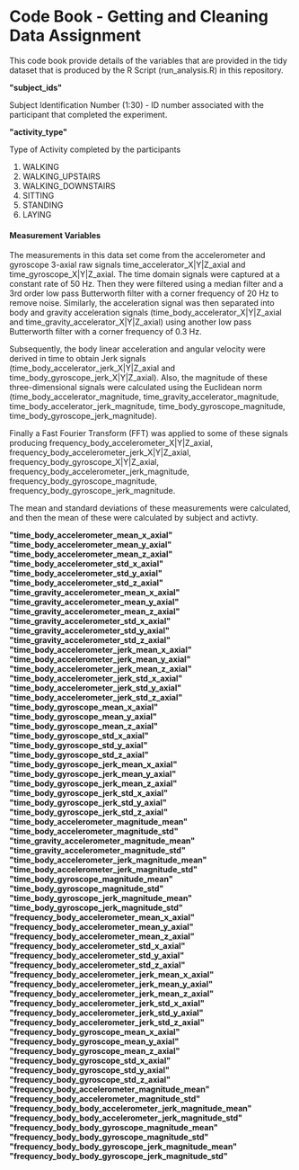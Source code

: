 
# Code Book - Getting and Cleaning Data Assignment 

This code book provide details of the variables that are provided in the tidy dataset that is produced by the R Script (run_analysis.R) in this repository. 

**"subject_ids"**      
 
Subject Identification Number (1:30) - ID number associated with the participant that completed the experiment. 
          
**"activity_type"**     

Type of Activity completed by the participants 

1. WALKING      
2. WALKING_UPSTAIRS
3. WALKING_DOWNSTAIRS
4. SITTING
5. STANDING
6. LAYING
       
#### Measurement Variables       

The measurements in this data set come from the accelerometer and gyroscope 3-axial raw signals time_accelerator_X|Y|Z_axial and time_gyroscope_X|Y|Z_axial. The time domain signals were captured at a constant rate of 50 Hz. Then they were filtered using a median filter and a 3rd order low pass Butterworth filter with a corner frequency of 20 Hz to remove noise. Similarly, the acceleration signal was then separated into body and gravity acceleration signals (time_body_accelerator_X|Y|Z_axial and time_gravity_accelerator_X|Y|Z_axial) using another low pass Butterworth filter with a corner frequency of 0.3 Hz. 

Subsequently, the body linear acceleration and angular velocity were derived in time to obtain Jerk signals (time_body_accelerator_jerk_X|Y|Z_axial and time_body_gyroscope_jerk_X|Y|Z_axial). Also, the magnitude of these three-dimensional signals were calculated using the Euclidean norm (time_body_accelerator_magnitude, time_gravity_accelerator_magnitude, time_body_accelerator_jerk_magnitude, time_body_gyroscope_magnitude, time_body_gyroscope_jerk_magnitude). 

Finally a Fast Fourier Transform (FFT) was applied to some of these signals producing frequency_body_accelerometer_X|Y|Z_axial, frequency_body_accelerometer_jerk_X|Y|Z_axial, frequency_body_gyroscope_X|Y|Z_axial, frequency_body_accelerometer_jerk_magnitude, frequency_body_gyroscope_magnitude, frequency_body_gyroscope_jerk_magnitude.

The mean and standard deviations of these measurements were calculated, and then the mean of these were calculated by subject and activty.

**"time_body_accelerometer_mean_x_axial"**       
**"time_body_accelerometer_mean_y_axial"**       
**"time_body_accelerometer_mean_z_axial"**      
**"time_body_accelerometer_std_x_axial"**                     
**"time_body_accelerometer_std_y_axial"**                   
**"time_body_accelerometer_std_z_axial"**                     
**"time_gravity_accelerometer_mean_x_axial"**           
**"time_gravity_accelerometer_mean_y_axial"**       
**"time_gravity_accelerometer_mean_z_axial"**  
**"time_gravity_accelerometer_std_x_axial"**         
**"time_gravity_accelerometer_std_y_axial"**        
**"time_gravity_accelerometer_std_z_axial"**     
**"time_body_accelerometer_jerk_mean_x_axial"**      
**"time_body_accelerometer_jerk_mean_y_axial"**      
**"time_body_accelerometer_jerk_mean_z_axial"**     
**"time_body_accelerometer_jerk_std_x_axial"**      
**"time_body_accelerometer_jerk_std_y_axial"**      
**"time_body_accelerometer_jerk_std_z_axial"**      
**"time_body_gyroscope_mean_x_axial"**      
**"time_body_gyroscope_mean_y_axial"**     
**"time_body_gyroscope_mean_z_axial"**     
**"time_body_gyroscope_std_x_axial"**     
**"time_body_gyroscope_std_y_axial"**     
**"time_body_gyroscope_std_z_axial"**     
**"time_body_gyroscope_jerk_mean_x_axial"**     
**"time_body_gyroscope_jerk_mean_y_axial"**     
**"time_body_gyroscope_jerk_mean_z_axial"**     
**"time_body_gyroscope_jerk_std_x_axial"**     
**"time_body_gyroscope_jerk_std_y_axial"**     
**"time_body_gyroscope_jerk_std_z_axial"**     
**"time_body_accelerometer_magnitude_mean"**      
**"time_body_accelerometer_magnitude_std"**     
**"time_gravity_accelerometer_magnitude_mean"**              
**"time_gravity_accelerometer_magnitude_std"**             
**"time_body_accelerometer_jerk_magnitude_mean"**             
**"time_body_accelerometer_jerk_magnitude_std"**            
**"time_body_gyroscope_magnitude_mean"**                
**"time_body_gyroscope_magnitude_std"**                   
**"time_body_gyroscope_jerk_magnitude_mean"**              
**"time_body_gyroscope_jerk_magnitude_std"**               
**"frequency_body_accelerometer_mean_x_axial"**          
**"frequency_body_accelerometer_mean_y_axial"**            
**"frequency_body_accelerometer_mean_z_axial"**            
**"frequency_body_accelerometer_std_x_axial"**             
**"frequency_body_accelerometer_std_y_axial"**             
**"frequency_body_accelerometer_std_z_axial"**             
**"frequency_body_accelerometer_jerk_mean_x_axial"**         
**"frequency_body_accelerometer_jerk_mean_y_axial"**       
**"frequency_body_accelerometer_jerk_mean_z_axial"**       
**"frequency_body_accelerometer_jerk_std_x_axial"**      
**"frequency_body_accelerometer_jerk_std_y_axial"**        
**"frequency_body_accelerometer_jerk_std_z_axial"**        
**"frequency_body_gyroscope_mean_x_axial"**                
**"frequency_body_gyroscope_mean_y_axial"**                
**"frequency_body_gyroscope_mean_z_axial"**                
**"frequency_body_gyroscope_std_x_axial"**                 
**"frequency_body_gyroscope_std_y_axial"**                 
**"frequency_body_gyroscope_std_z_axial"**                 
**"frequency_body_accelerometer_magnitude_mean"**          
**"frequency_body_accelerometer_magnitude_std"**           
**"frequency_body_body_accelerometer_jerk_magnitude_mean"**  
**"frequency_body_body_accelerometer_jerk_magnitude_std"**  
**"frequency_body_body_gyroscope_magnitude_mean"**         
**"frequency_body_body_gyroscope_magnitude_std"**          
**"frequency_body_body_gyroscope_jerk_magnitude_mean"**    
**"frequency_body_body_gyroscope_jerk_magnitude_std"**    
